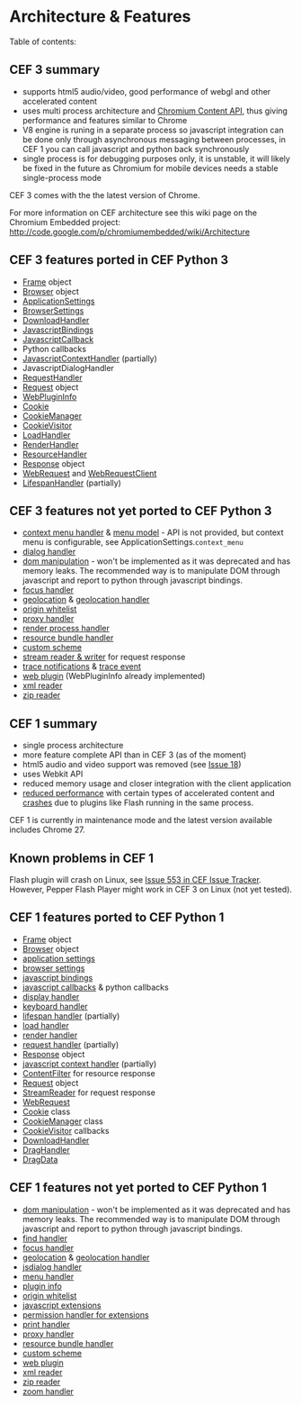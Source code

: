 # Architecture & Features #

Table of contents: 

## CEF 3 summary ##
  * supports html5 audio/video, good performance of webgl and other accelerated content
  * uses multi process architecture and [Chromium Content API](http://www.chromium.org/developers/content-module/content-api), thus giving performance and features similar to Chrome
  * V8 engine is runing in a separate process so javascript integration can be done only through asynchronous messaging between processes, in CEF 1 you can call javascript and python back synchronously
  * single process is for debugging purposes only, it is unstable, it will likely be fixed in the future as Chromium for mobile devices needs a stable single-process mode

CEF 3 comes with the the latest version of Chrome.


For more information on CEF architecture see this wiki page on the Chromium Embedded project:
http://code.google.com/p/chromiumembedded/wiki/Architecture

## CEF 3 features ported in CEF Python 3 ##

  * [Frame](Frame) object
  * [Browser](Browser) object
  * [ApplicationSettings](ApplicationSettings)
  * [BrowserSettings](BrowserSettings)
  * [DownloadHandler](DownloadHandler)
  * [JavascriptBindings](JavascriptBindings)
  * [JavascriptCallback](JavascriptCallback)
  * Python callbacks
  * [JavascriptContextHandler](JavascriptContextHandler) (partially)
  * JavascriptDialogHandler
  * [RequestHandler](RequestHandler)
  * [Request](Request) object
  * [WebPluginInfo](WebPluginInfo)
  * [Cookie](Cookie)
  * [CookieManager](CookieManager)
  * [CookieVisitor](CookieVisitor)
  * [LoadHandler](LoadHandler)
  * [RenderHandler](RenderHandler)
  * [ResourceHandler](ResourceHandler)
  * [Response](Response) object
  * [WebRequest](WebRequest) and [WebRequestClient](WebRequestClient)
  * [LifespanHandler](LifespanHandler) (partially)

## CEF 3 features not yet ported to CEF Python 3 ##

  * [context menu handler](https://bitbucket.org/chromiumembedded/cef/src/master/include/cef_context_menu_handler.h) & [menu model](https://bitbucket.org/chromiumembedded/cef/src/master/include/cef_menu_model.h) - API is not provided, but context menu is configurable, see ApplicationSettings.`context_menu`
  * [dialog handler](https://bitbucket.org/chromiumembedded/cef/src/master/include/cef_dialog_handler.h)
  * [dom manipulation](https://bitbucket.org/chromiumembedded/cef/src/master/include/cef_dom.h) - won't be implemented as it was deprecated and has memory leaks. The recommended way is to manipulate DOM through javascript and report to python through javascript bindings.
  * [focus handler](https://bitbucket.org/chromiumembedded/cef/src/master/include/cef_focus_handler.h)
  * [geolocation](https://bitbucket.org/chromiumembedded/cef/src/master/include/cef_geolocation.h) & [geolocation handler](https://bitbucket.org/chromiumembedded/cef/src/master/include/cef_geolocation_handler.h)
  * [origin whitelist](https://bitbucket.org/chromiumembedded/cef/src/master/include/cef_origin_whitelist.h)
  * [proxy handler](https://bitbucket.org/chromiumembedded/cef/src/master/include/cef_proxy_handler.h)
  * [render process handler](https://bitbucket.org/chromiumembedded/cef/src/master/include/cef_render_process_handler.h)
  * [resource bundle handler](https://bitbucket.org/chromiumembedded/cef/src/master/include/cef_resource_bundle_handler.h)
  * [custom scheme](https://bitbucket.org/chromiumembedded/cef/src/master/include/cef_scheme.h)
  * [stream reader & writer](https://bitbucket.org/chromiumembedded/cef/src/master/include/cef_stream.h) for request response
  * [trace notifications](https://bitbucket.org/chromiumembedded/cef/src/master/include/cef_trace.h) & [trace event](https://bitbucket.org/chromiumembedded/cef/src/master/include/cef_trace_event.h)
  * [web plugin](https://bitbucket.org/chromiumembedded/cef/src/master/include/cef_web_plugin.h) (WebPluginInfo already implemented)
  * [xml reader](https://bitbucket.org/chromiumembedded/cef/src/master/include/cef_xml_reader.h)
  * [zip reader](https://bitbucket.org/chromiumembedded/cef/src/master/include/cef_zip_reader.h)

## CEF 1 summary ##
  * single process architecture
  * more feature complete API than in CEF 3 (as of the moment)
  * html5 audio and video support was removed (see [Issue 18](https://code.google.com/p/cefpython/issues/detail?id=18))
  * uses Webkit API
  * reduced memory usage and closer integration with the client application
  * [reduced performance](http://code.google.com/p/chromiumembedded/issues/detail?id=304) with certain types of accelerated content and [crashes](http://code.google.com/p/chromiumembedded/issues/detail?id=242) due to plugins like Flash running in the same process.

CEF 1 is currently in maintenance mode and the latest version available includes Chrome 27.

## Known problems in CEF 1 ##

Flash plugin will crash on Linux, see [Issue 553 in CEF Issue Tracker](http://code.google.com/p/chromiumembedded/issues/detail?id=553). However, Pepper Flash Player might work in CEF 3 on Linux (not yet tested).

## CEF 1 features ported to CEF Python 1 ##

  * [Frame](Frame) object
  * [Browser](Browser) object
  * [application settings](ApplicationSettings)
  * [browser settings](BrowserSettings)
  * [javascript bindings](JavascriptBindings)
  * [javascript callbacks](JavascriptCallback) & python callbacks
  * [display handler](DisplayHandler)
  * [keyboard handler](KeyboardHandler)
  * [lifespan handler](LifespanHandler) (partially)
  * [load handler](LoadHandler)
  * [render handler](RenderHandler)
  * [request handler](RequestHandler) (partially)
  * [Response](Response) object
  * [javascript context handler](JavascriptContextHandler) (partially)
  * [ContentFilter](ContentFilter) for resource response
  * [Request](Request) object
  * [StreamReader](StreamReader) for request response
  * [WebRequest](WebRequest)
  * [Cookie](Cookie) class
  * [CookieManager](CookieManager) class
  * [CookieVisitor](CookieVisitor) callbacks
  * [DownloadHandler](DownloadHandler)
  * [DragHandler](DragHandler)
  * [DragData](DragData)

## CEF 1 features not yet ported to CEF Python 1 ##

  * [dom manipulation](http://code.google.com/p/chromiumembedded/source/browse/trunk/cef1/include/cef_dom.h) - won't be implemented as it was deprecated and has memory leaks. The recommended way is to manipulate DOM through javascript and report to python through javascript bindings.
  * [find handler](http://code.google.com/p/chromiumembedded/source/browse/trunk/cef1/include/cef_find_handler.h)
  * [focus handler](http://code.google.com/p/chromiumembedded/source/browse/trunk/cef1/include/cef_focus_handler.h)
  * [geolocation](http://code.google.com/p/chromiumembedded/source/browse/trunk/cef1/include/cef_geolocation.h) & [geolocation handler](http://code.google.com/p/chromiumembedded/source/browse/trunk/cef1/include/cef_geolocation_handler.h)
  * [jsdialog handler](http://code.google.com/p/chromiumembedded/source/browse/trunk/cef1/include/cef_jsdialog_handler.h)
  * [menu handler](http://code.google.com/p/chromiumembedded/source/browse/trunk/cef1/include/cef_menu_handler.h)
  * [plugin info](http://code.google.com/p/chromiumembedded/source/browse/trunk/cef1/include/cef_nplugin.h)
  * [origin whitelist](http://code.google.com/p/chromiumembedded/source/browse/trunk/cef1/include/cef_origin_whitelist.h)
  * [javascript extensions](http://code.google.com/p/chromiumembedded/source/browse/trunk/cef1/include/cef_v8.h?r=972#53)
  * [permission handler for extensions](http://code.google.com/p/chromiumembedded/source/browse/trunk/cef1/include/cef_permission_handler.h)
  * [print handler](http://code.google.com/p/chromiumembedded/source/browse/trunk/cef1/include/cef_print_handler.h)
  * [proxy handler](http://code.google.com/p/chromiumembedded/source/browse/trunk/cef1/include/cef_proxy_handler.h)
  * [resource bundle handler](http://code.google.com/p/chromiumembedded/source/browse/trunk/cef1/include/cef_resource_bundle_handler.h)
  * [custom scheme](http://code.google.com/p/chromiumembedded/source/browse/trunk/cef1/include/cef_scheme.h)
  * [web plugin](http://code.google.com/p/chromiumembedded/source/browse/trunk/cef1/include/cef_web_plugin.h)
  * [xml reader](http://code.google.com/p/chromiumembedded/source/browse/trunk/cef1/include/cef_xml_reader.h)
  * [zip reader](http://code.google.com/p/chromiumembedded/source/browse/trunk/cef1/include/cef_zip_reader.h)
  * [zoom handler](http://code.google.com/p/chromiumembedded/source/browse/trunk/cef1/include/cef_zoom_handler.h)